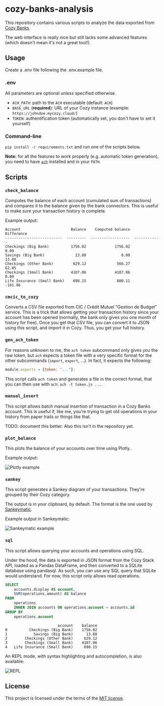 # cozy-banks-analysis

This repository contains various scripts to analyze the data exported
from [Cozy Banks](https://cozy.io/fr/features/#bank).

The web interface is really nice but still lacks some advanced features (which doesn't mean it's not a great tool!).

## Usage

Create a .env file following the .env.example file.

### .env

All parameters are optional unless specified otherwise.

- `ACH_PATH`: path to the `ACH` executable (default: `ACH`)
- `BASE_URL` (**required**): URL of your Cozy instance (example: `https://johndoe.mycozy.cloud/`)
- `TOKEN`: authentification token (automatically set, you don't have to set it yourself)

### Command-line

`pip install -r requirements.txt` and run one of the scripts below.

**Note:** for all the features to work properly (e.g. automatic token generation), you need to have
[`ach`](https://github.com/cozy/ACH) installed and in your `PATH`.

## Scripts

### `check_balance`

Computes the balance of each account (cumulated sum of transactions) and compares it to the balance given by the bank
connectors. This is useful to make sure your transaction history is complete.

Example output:

```
Account                       Balance    Computed balance    Difference
--------------------------  ---------  ------------------  ------------
Checkings (Big Bank)          1756.02             1756.02          0.00
Savings (Big Bank)              13.88                0.00         13.88
Checkings (Other Bank)         629.12              566.27         62.85
Checkings (Small Bank)        4107.06             4107.06          0.00
Life Insurance (Small Bank)    698.15              800.11       -101.96
```

### `cmcic_to_cozy`

Converts a CSV file exported from CIC / Crédit Mutuel "Gestion de Budget" service. This is a trick that allows getting
your transaction history since your account has been opened (normally, the bank only gives you one month of history for
free). Once you get that CSV file, you can convert it to JSON using this script, and import it in Cozy. Thus, you get
your full history.

### `gen_ach_token`

For reasons unknown to me, the `ach token` subcommand only gives you the raw token, but `ach` expects a token file with
a very specific format for the other subcommands (`import`, `export`, ...). In fact, it expects the following:

```js
module.exports = {token: "..."};
```

This script calls `ach token` and generates a file in the correct format, that you can then use
with `ach`: `ach -t token.js ...`.

### `manual_insert`

This script allows batch manual insertion of transaction in a Cozy Banks account. This is useful if, like me, you're
trying to get old operations in your history from paper trails or things like that.

TODO: document this better. Also this isn't in the repository yet.

### `plot_balance`

This plots the balance of your accounts over time using Plotly.

Example output:

![Plotly example](https://i.imgur.com/qQYVPVT.png)

### `sankey`

This script generates a Sankey diagram of your transactions. They're grouped by their Cozy category.

The output is in your clipboard, by default. The format is the one used
by [Sankeymatic](https://sankeymatic.com/build/).

Example output in Sankeymatic:

![Sankeymatic example](https://i.imgur.com/JaBzdM4.png)

### `sql`

This script allows querying your accounts and operations using SQL. 

Under the hood, the data is exported in JSON format from the Cozy Stack API, loaded as a Pandas DataFrame, and then
converted to a SQLite database using pandasql. As such, you can use any SQL query that SQLite would understand. For now,
this script only allows read operations.

```sql
SELECT
    accounts.display AS account,
    SUM(operations.amount) AS balance
FROM
    operations
    INNER JOIN accounts ON operations.account = accounts.id
GROUP BY
    operations.account
```

```
                        account    balance
0          Checkings (Big Bank)    1756.02
1            Savings (Big Bank)      13.88
2        Checkings (Other Bank)     629.12
3        Checkings (Small Bank)    4107.06
4   Life Insurance (Small Bank)     698.15
```

An REPL mode, with syntax highlighting and autocompletion, is also available:

![REPL](https://i.imgur.com/rGGpi4Y.png)

## License

This project is licensed under the terms of the [MIT license](LICENSE).
